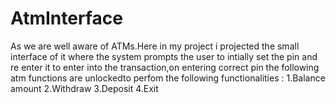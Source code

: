 # AtmInterface
As we are well aware of ATMs.Here in my project i projected the small interface of it where the system prompts the user to intially set the pin and re enter it to enter into the transaction,on entering correct pin the following atm functions are unlockedto perfom the following functionalities :
1.Balance amount
2.Withdraw
3.Deposit
4.Exit 
